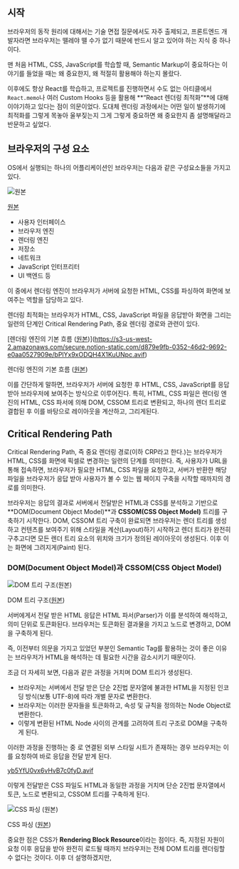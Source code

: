 ## 시작

브라우저의 동작 원리에 대해서는 기술 면접 질문에서도 자주 출제되고, 프론트엔드 개발자라면 브라우저는 뗄레야 뗄 수가 없기 때문에 반드시 알고 있어야 하는 지식 중 하나이다.

맨 처음 HTML, CSS, JavaScript를 학습할 때, Semantic Markup이 중요하다는 이야기를 들었을 때는 왜 중요한지, 왜 적절히 활용해야 하는지 몰랐다.

이후에도 항상 React를 학습하고, 프로젝트를 진행하면서 수도 없는 아티클에서 `React.memo`나 여러 Custom Hooks 등을 활용해 **“React 렌더링 최적화”**에 대해 이야기하고 있다는 점이 의문이었다. 도대체 렌더링 과정에서는 어떤 일이 발생하기에 최적화를 그렇게 목놓아 울부짖는지 그게 그렇게 중요하면 왜 중요한지 좀 설명해달라고 반문하고 싶었다.

## 브라우저의 구성 요소

OS에서 실행되는 하나의 어플리케이션인 브라우저는 다음과 같은 구성요소들을 가지고 있다.

![[원본](https://d2.naver.com/helloworld/59361)](https://s3-us-west-2.amazonaws.com/secure.notion-static.com/17f067b7-c258-413c-b1cb-b1bc1b763f03/Untitled.png)

[원본](https://d2.naver.com/helloworld/59361)

- 사용자 인터페이스
- 브라우저 엔진
- 렌더링 엔진
- 저장소
- 네트워크
- JavaScript 인터프리터
- UI 백엔드 등

이 중에서 렌더링 엔진이 브라우저가 서버에 요청한 HTML, CSS를 파싱하여 화면에 보여주는 역할을 담당하고 있다.

렌더링 최적화는 브라우저가 HTML, CSS, JavaScript 파일을 응답받아 화면을 그리는 일련의 단계인 Critical Rendering Path, 중요 렌더링 경로와 관련이 있다.

[렌더링 엔진의 기본 흐름 ([원본](https://web.dev/howbrowserswork/))](https://s3-us-west-2.amazonaws.com/secure.notion-static.com/d879e9fb-0352-46d2-9692-e0aa0527909e/bPlYx9xODQH4X1KuUNpc.avif)

렌더링 엔진의 기본 흐름 ([원본](https://web.dev/howbrowserswork/))

이를 간단하게 말하면, 브라우저가 서버에 요청한 후 HTML, CSS, JavaScript를 응답 받아 브라우저에 보여주는 방식으로 이루어진다. 특히, HTML, CSS 파일은 렌더링 엔진의 HTML, CSS 파서에 의해 DOM, CSSOM 트리로 변환되고, 하나의 렌더 트리로 결합된 후 이를 바탕으로 레이아웃을 계산하고, 그리게된다.

## Critical Rendering Path

Critical Rendering Path, 즉 중요 렌더링 경로(이하 CRP라고 한다.)는 브라우저가 HTML, CSS를 화면에 픽셀로 변경하는 일련의 단계를 의미한다. 즉, 사용자가 URL을 통해 접속하면, 브라우저가 필요한 HTML, CSS 파일을 요청하고, 서버가 반환한 해당 파일을 브라우저가 응답 받아 사용자가 볼 수 있는 웹 페이지 구축을 시작할 때까지의 경로를 의미한다.

브라우저는 응답의 결과로 서버에서 전달받은 HTML과 CSS를 분석하고 기반으로 **DOM(Document Object Model)**과 **CSSOM(CSS Object Model)** 트리를 구축하기 시작한다. DOM, CSSOM 트리 구축이 완료되면 브라우저는 렌더 트리를 생성하고 컨텐츠를 보여주기 위해 스타일을 계산(Layout)하기 시작하고 렌더 트리가 완전히 구추고디면 모든 렌더 트리 요소의 위치와 크기가 정의된 레이아웃이 생성된다. 이후 이는 화면에 그려지게(Paint) 된다.

### **DOM(Document Object Model)과 CSSOM(CSS Object Model)**

![DOM 트리 구조([원본](https://indepth.dev/posts/1498/101-javascript-critical-rendering-path))](https://s3-us-west-2.amazonaws.com/secure.notion-static.com/05dba537-6497-4542-969c-4dedcc0ef227/Screenshot-2022-03-02-at-7.11.11-AM.png)

DOM 트리 구조([원본](https://indepth.dev/posts/1498/101-javascript-critical-rendering-path))

서버에게서 전달 받은 HTML 응답은 HTML 파서(Parser)가 이를 분석하여 해석하고, 의미 단위로 토큰화된다. 브라우저는 토큰화된 결과물을 가지고 노드로 변경하고, DOM을 구축하게 된다.

즉, 이전부터 의문을 가지고 있었던 부분인 Semantic Tag를 활용하는 것이 좋은 이유는 브라우저가 HTML을 해석하는 데 필요한 시간을 감소시키기 때문이다.

조금 더 자세히 보면, 다음과 같은 과정을 거치며 DOM 트리가 생성된다.

- 브라우저는 서버에서 전달 받은 단순 2진법 문자열에 불과한 HTML을 지정된 인코딩 방식(보통 UTF-8)에 따라 개별 문자로 변환한다.
- 브라우저는 이러한 문자들을 토큰화하고, 속성 및 규칙을 정의하는 Node Object로 변환한다.
- 이렇게 변환된 HTML Node 사이의 관계를 고려하여 트리 구조로 DOM을 구축하게 된다.

이러한 과정을 진행하는 중 <link>로 연결된 외부 스타일 시트가 존재하는 경우 브라우저는 이를 요청하여 바로 응답을 전달 받게 된다.

[yb5YfU0vx6vHvB7c0fyD.avif](https://s3-us-west-2.amazonaws.com/secure.notion-static.com/0a8aa150-087d-4ea4-893c-68ce5697e148/yb5YfU0vx6vHvB7c0fyD.avif)

이렇게 전달받은 CSS 파일도 HTML과 동일한 과정을 거치며 단순 2진법 문자열에서 토큰, 노드로 변환되고, CSSOM 트리를 구축하게 된다.

![CSS 파싱 ([원본](https://d2.naver.com/helloworld/59361))](https://s3-us-west-2.amazonaws.com/secure.notion-static.com/c29e0fbb-1793-4d9c-97ef-c595506ed767/helloworld-59361-12.png)

CSS 파싱 ([원본](https://d2.naver.com/helloworld/59361))

중요한 점은 CSS가 **Rendering Block Resource**이라는 점이다. 즉, 지정된 자원이 요청 이후 응답을 받아 완전히 로드될 때까지 브라우저는 전체 DOM 트리를 렌더링할 수 없다는 것이다. 이후 더 설명하겠지만, <script>로 연결된 JavaScript 파일은 **Parsing Block Resource**로 브라우저는 지정된 JavaScript 코드를 완전히 로드하고 실행할 때까지 HTML 분석 작업을 중단하게 된다.

### 렌더 트리

[렌더 트리 구조 ([원본](https://web.dev/critical-rendering-path-render-tree-construction/))](https://s3-us-west-2.amazonaws.com/secure.notion-static.com/fdc84279-4b1c-4f5e-b678-01a3c37b2492/b6Z2Gu6UD1x1imOu1tJV.avif)

렌더 트리 구조 ([원본](https://web.dev/critical-rendering-path-render-tree-construction/))

브라우저는 DOM 트리와 CSSOM 트리를 확인하면서 각각 어떤 노드에 어떤 스타일을 첨부할 지 결정하면서 렌더 트리로 결합한다. 이때 렌더 트리는 반드시 보이는 요소만을 가지고 있다. 즉, `display: none;`이 적용된 요소라면 렌더 트리에 포함되지 않는다.

### Layout

렌더 트리가 생성되고 나면 화면의 크기에 의존하여 각 요소의 너비와 높이, 관련된 위치, 페이지에서 배치되는 위치와 방법 등을 결정하게 되는데, 이 과정을 **Reflow,** **Layout**이라고 한다.

**Layout** 과정은 DOM의 영향을 받아 성능이 결정된다. 즉, 노드의 수가 많을수록 **Layout** 과정이 길어지며, 특정 애니메이션(스크롤 관련 등)이 있으면 병목 현상이 발생할 수도 있다.

### Paint

이렇게 Layout 단계를 거쳐 요소의 크기와 위치 등이 결정되면, 개별 요소를 화면에 그릴 수 있게 된다.

### Composite

Layout과 Paint는 각각 레이어에서 진행되므로, 모든 레이어를 합성하는 과정이 마지막에 필요하다.
